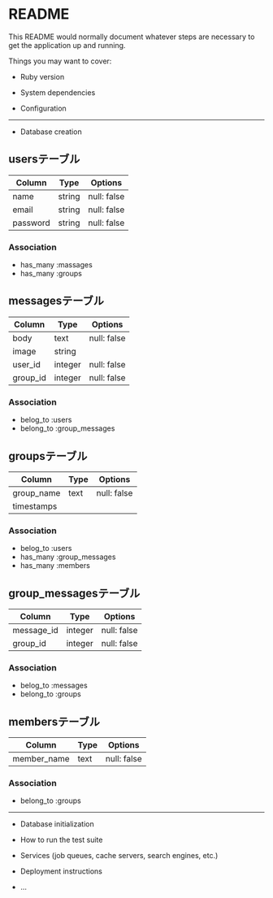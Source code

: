 # README

This README would normally document whatever steps are necessary to get the
application up and running.

Things you may want to cover:

* Ruby version

* System dependencies

* Configuration

------------------------------------------------------
* Database creation

## usersテーブル
|Column|Type|Options|
|------|----|-------|
|name|string|null: false|
|email|string|null: false|
|password|string|null: false|
### Association
- has_many :massages
- has_many :groups

## messagesテーブル
|Column|Type|Options|
|------|----|-------|
|body|text|null: false|
|image|string||
|user_id|integer|null: false|
|group_id|integer|null: false|
### Association
- belog_to :users
- belong_to :group_messages

## groupsテーブル
|Column|Type|Options|
|------|----|-------|
|group_name|text|null: false|
|timestamps|||
### Association
- belog_to :users
- has_many :group_messages
- has_many :members

## group_messagesテーブル
|Column|Type|Options|
|------|----|-------|
|message_id|integer|null: false|
|group_id|integer|null: false|
### Association
- belog_to :messages
- belong_to :groups

## membersテーブル
|Column|Type|Options|
|------|----|-------|
|member_name|text|null: false|
### Association
- belong_to :groups

------------------------------------------------------

* Database initialization

* How to run the test suite

* Services (job queues, cache servers, search engines, etc.)

* Deployment instructions

* ...

